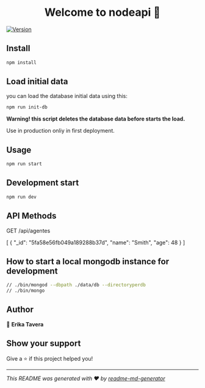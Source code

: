 <h1 align="center">Welcome to nodeapi 👋</h1>
<p>
  <a href="https://www.npmjs.com/package/nodeapi" target="_blank">
    <img alt="Version" src="https://img.shields.io/npm/v/nodeapi.svg">
  </a>
</p>

## Install

```sh
npm install
```

## Load initial data

 you can load the database initial data using this:

```sh
npm run init-db
```

**Warning! this script deletes the database data before starts the load.**

Use in production onliy in first deployment.

## Usage

```sh
npm run start
```
## Development start

```sh
npm run dev
```

## API Methods

GET /api/agentes

[
  {
    "_id": "5fa58e56fb049a189288b37d",
    "name": "Smith",
    "age": 48
  }
]

## How to start a local mongodb instance for development

```sh
// ./bin/mongod --dbpath ./data/db --directoryperdb
// ./bin/mongo
```

## Author

👤 **Erika Tavera**


## Show your support

Give a ⭐️ if this project helped you!

***
_This README was generated with ❤️ by [readme-md-generator](https://github.com/kefranabg/readme-md-generator)_